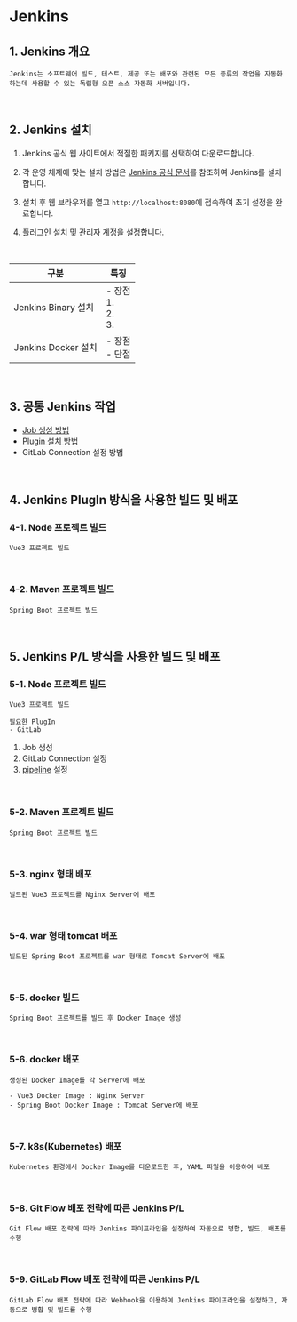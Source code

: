 # Jenkins 

## 1. Jenkins 개요
```
Jenkins는 소프트웨어 빌드, 테스트, 제공 또는 배포와 관련된 모든 종류의 작업을 자동화하는데 사용할 수 있는 독립형 오픈 소스 자동화 서버입니다.

```  
<br/>

## 2. Jenkins 설치

1. Jenkins 공식 웹 사이트에서 적절한 패키지를 선택하여 다운로드합니다.

2. 각 운영 체제에 맞는 설치 방법은 [Jenkins 공식 문서](https://www.jenkins.io/doc/book/installing/)를 참조하여 Jenkins를 설치합니다.

3. 설치 후 웹 브라우저를 열고 `http://localhost:8080`에 접속하여 초기 설정을 완료합니다.

4. 플러그인 설치 및 관리자 계정을 설정합니다.

<br>

| 구분 | 특징 |
|---|---|
| Jenkins Binary 설치 | - 장점 <br> 1. <br> 2. <br> 3.|
| Jenkins Docker 설치 | - 장점 <br> - 단점 <br> |

<br/>

## 3. 공통 Jenkins 작업

- [Job 생성 방법](docs/job-create.md)
- [Plugin 설치 방법](docs/plugin-install.md)
- GitLab Connection 설정 방법

<br/>

## 4. Jenkins PlugIn 방식을 사용한 빌드 및 배포

### 4-1. Node 프로젝트 빌드

```
Vue3 프로젝트 빌드
```

<br/>

### 4-2. Maven 프로젝트 빌드

```
Spring Boot 프로젝트 빌드
```

<br/>

## 5. Jenkins P/L 방식을 사용한 빌드 및 배포

### 5-1. Node 프로젝트 빌드

```
Vue3 프로젝트 빌드

필요한 PlugIn
- GitLab
```

1. Job 생성
2. GitLab Connection 설정
3. [pipeline](docs/vue-build-pipeline.md) 설정

<br/>

### 5-2. Maven 프로젝트 빌드

```
Spring Boot 프로젝트 빌드
```
<br/>

### 5-3. nginx 형태 배포

```
빌드된 Vue3 프로젝트를 Nginx Server에 배포
```
<br/>

### 5-4. war 형태 tomcat 배포

```
빌드된 Spring Boot 프로젝트를 war 형태로 Tomcat Server에 배포
```
<br/>

### 5-5. docker 빌드

```
Spring Boot 프로젝트를 빌드 후 Docker Image 생성
```
<br/>

### 5-6. docker 배포

```
생성된 Docker Image를 각 Server에 배포

- Vue3 Docker Image : Nginx Server
- Spring Boot Docker Image : Tomcat Server에 배포
```
<br/>

### 5-7. k8s(Kubernetes) 배포

```
Kubernetes 환경에서 Docker Image를 다운로드한 후, YAML 파일을 이용하여 배포
```
<br/>

### 5-8. Git Flow 배포 전략에 따른 Jenkins P/L

```
Git Flow 배포 전략에 따라 Jenkins 파이프라인을 설정하여 자동으로 병합, 빌드, 배포를 수행
```
<br/>

### 5-9. GitLab Flow 배포 전략에 따른 Jenkins P/L

```
GitLab Flow 배포 전략에 따라 Webhook을 이용하여 Jenkins 파이프라인을 설정하고, 자동으로 병합 및 빌드를 수행
```
